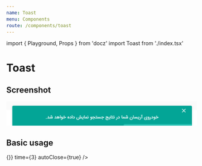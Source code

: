 ```yaml
---
name: Toast
menu: Components
route: /components/toast
---
```


import { Playground, Props } from 'docz'
import Toast from './index.tsx'

# Toast

<Props of={Toast} />

## Screenshot

![Toast](https://github.com/Doctor-Strange/Otoli-Docz-mage/blob/master/Toast.png?raw=true)

## Basic usage

<Playground>
  <Toast
    message="متن پیام"
    closeHandler={() => {}}
    time={3}
    autoClose={true}
    />
</Playground>
